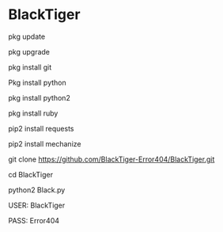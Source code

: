 # BlackTiger

pkg update

pkg upgrade

pkg install git

Pkg install python

pkg install python2

pkg install ruby

pip2 install requests

pip2 install mechanize

git clone https://github.com/BlackTiger-Error404/BlackTiger.git

cd BlackTiger

python2 Black.py

USER: BlackTiger

PASS: Error404
